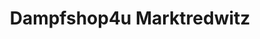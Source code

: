 ---
title: "Dampfshop4u Marktredwitz"
url: /marktredwitz/dampfshop4u-marktredwitz/
shop: Allgemein
---